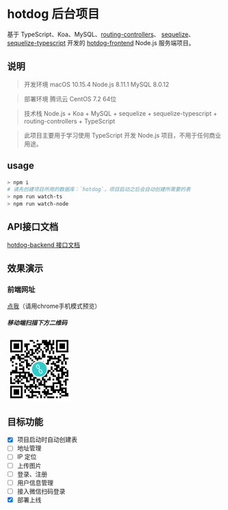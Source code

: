 # hotdog 后台项目
基于 TypeScript、Koa、MySQL、[routing-controllers](https://github.com/typestack/routing-controllers)、 [sequelize](https://github.com/sequelize/sequelize)、[sequelize-typescript](https://github.com/RobinBuschmann/sequelize-typescript) 开发的 [hotdog-frontend](https://github.com/liangxinwei/hotdog-frontend) Node.js 服务端项目。

## 说明
> 开发环境 macOS 10.15.4 Node.js 8.11.1 MySQL 8.0.12

> 部署环境 腾讯云 CentOS 7.2 64位

> 技术栈 Node.js + Koa + MySQL + sequelize + sequelize-typescript + routing-controllers + TypeScript

> 此项目主要用于学习使用 TypeScript 开发 Node.js 项目，不用于任何商业用途。

## usage
```bash
> npm i
# 请先创建项目所用的数据库：`hotdog`，项目启动之后会自动创建所需要的表
> npm run watch-ts
> npm run watch-node
```

## API接口文档
[hotdog-backend 接口文档](https://github.com/liangxinwei/hotdog-backend/blob/master/API.md)

## 效果演示

### 前端网址
[点我](https://hotdog.liangxinwei.cn/)（请用chrome手机模式预览）

##### 移动端扫描下方二维码
<img src="https://github.com/liangxinwei/hotdog-backend/blob/master/screenshots/frontend_qrcode.png" width="150" height="150"/>


## 目标功能
- [x] 项目启动时自动创建表
- [ ] 地址管理
- [ ] IP 定位
- [ ] 上传图片
- [ ] 登录、注册
- [ ] 用户信息管理
- [ ] 接入微信扫码登录
- [x] 部署上线

